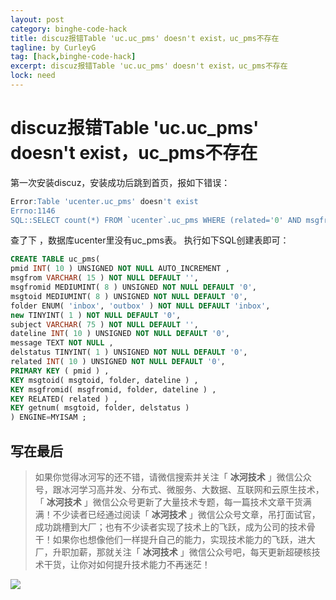 ```yaml
---
layout: post
category: binghe-code-hack
title: discuz报错Table 'uc.uc_pms' doesn't exist，uc_pms不存在
tagline: by CurleyG
tag: [hack,binghe-code-hack]
excerpt: discuz报错Table 'uc.uc_pms' doesn't exist，uc_pms不存在
lock: need
---
```


# discuz报错Table 'uc.uc_pms' doesn't exist，uc_pms不存在

第一次安装discuz，安装成功后跳到首页，报如下错误：

```sql
Error:Table 'ucenter.uc_pms' doesn't exist
Errno:1146
SQL::SELECT count(*) FROM `ucenter`.uc_pms WHERE (related='0' AND msgfromid>'0' OR msgfromid='0') AND msgtoid='0' AND folder='inbox' AND new='1'
```

查了下 ，数据库ucenter里没有uc_pms表。
执行如下SQL创建表即可：

```sql
CREATE TABLE uc_pms(
pmid INT( 10 ) UNSIGNED NOT NULL AUTO_INCREMENT ,
msgfrom VARCHAR( 15 ) NOT NULL DEFAULT '',
msgfromid MEDIUMINT( 8 ) UNSIGNED NOT NULL DEFAULT '0',
msgtoid MEDIUMINT( 8 ) UNSIGNED NOT NULL DEFAULT '0',
folder ENUM( 'inbox', 'outbox' ) NOT NULL DEFAULT 'inbox',
new TINYINT( 1 ) NOT NULL DEFAULT '0',
subject VARCHAR( 75 ) NOT NULL DEFAULT '',
dateline INT( 10 ) UNSIGNED NOT NULL DEFAULT '0',
message TEXT NOT NULL ,
delstatus TINYINT( 1 ) UNSIGNED NOT NULL DEFAULT '0',
related INT( 10 ) UNSIGNED NOT NULL DEFAULT '0',
PRIMARY KEY ( pmid ) ,
KEY msgtoid( msgtoid, folder, dateline ) ,
KEY msgfromid( msgfromid, folder, dateline ) ,
KEY RELATED( related ) ,
KEY getnum( msgtoid, folder, delstatus )
) ENGINE=MYISAM ;
```


## 写在最后

> 如果你觉得冰河写的还不错，请微信搜索并关注「 **冰河技术** 」微信公众号，跟冰河学习高并发、分布式、微服务、大数据、互联网和云原生技术，「 **冰河技术** 」微信公众号更新了大量技术专题，每一篇技术文章干货满满！不少读者已经通过阅读「 **冰河技术** 」微信公众号文章，吊打面试官，成功跳槽到大厂；也有不少读者实现了技术上的飞跃，成为公司的技术骨干！如果你也想像他们一样提升自己的能力，实现技术能力的飞跃，进大厂，升职加薪，那就关注「 **冰河技术** 」微信公众号吧，每天更新超硬核技术干货，让你对如何提升技术能力不再迷茫！


![](https://img-blog.csdnimg.cn/20200906013715889.png)
